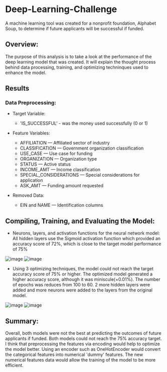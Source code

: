 # Deep-Learning-Challenge

A machine learning tool was created for a nonprofit foundation, Alphabet Soup, to determine if future applicants will be successful if funded. 

## **Overview**:

The purpose of this analysis is to take a look at the performance of the deep learning model that was created. It will explain the thought process behind data processing, training, and optimizing techninques used to enhance the model. 

## **Results**

### **Data Preprocessing**:

* Target Variable: 
  * 'IS_SUCCESSFUL' - was the money used successfully (0 or 1)
* Feature Variables: 
  * AFFILIATION — Affiliated sector of industry
  * CLASSIFICATION — Government organization classification
  * USE_CASE — Use case for funding
  * ORGANIZATION — Organization type
  * STATUS — Active status
  * INCOME_AMT — Income classification
  * SPECIAL_CONSIDERATIONS — Special considerations for application
  * ASK_AMT — Funding amount requested
  
* Removed Data:
  * EIN and NAME — Identification columns


## **Compiling, Training, and Evaluating the Model**:

* Neurons, layers, and activation functions for the neural network model: All hidden layers use the Sigmoid activation function which provided an accuracy score of 72%, which is close to the target model performance of 75%

![image](https://github.com/latoyawenzinger/Deep-Learning-Challenge/assets/115582691/f366a959-c02b-4577-b4d3-8d8f2f957cb5)
![image](https://github.com/latoyawenzinger/Deep-Learning-Challenge/assets/115582691/3e4fc1cc-55d1-4d45-8784-2c4014eb43ad)

* Using 3 optimizing techniques, the model could not reach the target accuracy score of 75% or higher. The optimized model generated a higher accuracy score, although it was miniscule(+0.01%). The number of epochs was reduces from 100 to 60. 2 more hidden layers were added and more neurons were added to the layers from the original model.

![image](https://github.com/latoyawenzinger/Deep-Learning-Challenge/assets/115582691/51084f2f-7604-4e0e-a3c8-507f4f7e8a8e)
![image](https://github.com/latoyawenzinger/Deep-Learning-Challenge/assets/115582691/d78ed617-f454-4e65-9051-2ba0f4897289)


## **Summary**: 

Overall, both models were not the best at predicting the outcomes of future applicants if funded. Both models could not reach the 75% accuracy target. I think that preprocessing the features via encoding would help to optimize the model better. Using an encoder such as OneHotEncoder would convert the categorical features into numerical 'dummy' features. The new numerical features data would allow the training of the model to be more efficient.
